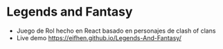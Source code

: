 # Legends and Fantasy
 - Juego de Rol hecho en React basado en personajes de clash of clans
 - Live demo https://eifhen.github.io/Legends-And-Fantasy/
